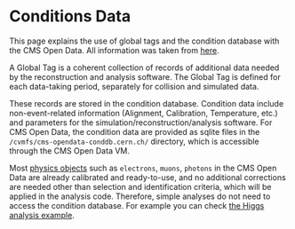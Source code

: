 # Conditions Data
This page explains the use of global tags and the condition database with the CMS Open Data. All information was taken from [here](http://opendata.cern.ch/docs/cms-guide-for-condition-database).

A Global Tag is a coherent collection of records of additional data needed by the reconstruction and analysis software. 
The Global Tag is defined for each data-taking period, separately for collision and simulated data.

These records are stored in the condition database. Condition data include non-event-related information (Alignment, Calibration, Temperature, etc.) and parameters for the simulation/reconstruction/analysis software. For CMS Open Data, the condition data are provided as sqlite files in the `/cvmfs/cms-opendata-conddb.cern.ch/` directory, which is accessible through the CMS Open Data VM.

Most [physics objects](http://opendata.cern.ch/docs/cms-physics-objects-2011) such as `electrons`, `muons`, `photons` in the CMS Open Data are already calibrated and ready-to-use, and no additional corrections are needed other than selection and identification criteria, which will be applied in the analysis code. Therefore, simple analyses do not need to access the condition database. For example you can check [the Higgs analysis example](http://opendata.cern.ch/record/5500).

